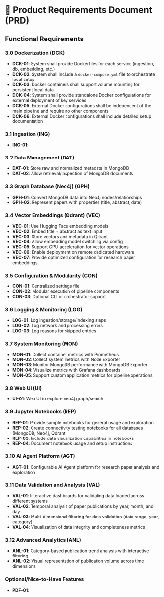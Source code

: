 
# 📗 Product Requirements Document (PRD)

## Functional Requirements

### 3.0 Dockerization (DCK)
- **DCK-01**: System shall provide Dockerfiles for each service (ingestion, db, embedding, etc.)
- **DCK-02**: System shall include a `docker-compose.yml` file to orchestrate local setup
- **DCK-03**: Docker containers shall support volume mounting for persistent local data
- **DCK-04**: System shall provide standalone Docker configurations for external deployment of key services
- **DCK-05**: External Docker configurations shall be independent of the main pipeline and require no other components
- **DCK-06**: External Docker configurations shall include detailed setup documentation

### 3.1 Ingestion (ING)
- **ING-01**: 

### 3.2 Data Management (DAT)
- **DAT-01**: Store raw and normalized metadata in MongoDB
- **DAT-02**: Allow retrieval/inspection of MongoDB documents

### 3.3 Graph Database (Neo4j) (GPH)
- **GPH-01**: Convert MongoDB data into Neo4j nodes/relationships
- **GPH-02**: Represent papers with properties (title, abstract, date)

### 3.4 Vector Embeddings (Qdrant) (VEC)
- **VEC-01**: Use Hugging Face embedding models
- **VEC-02**: Embed title + abstract as text input
- **VEC-03**: Store vectors and metadata in Qdrant
- **VEC-04**: Allow embedding model switching via config
- **VEC-05**: Support GPU acceleration for vector operations
- **VEC-06**: Enable deployment on remote dedicated hardware
- **VEC-07**: Provide optimized configuration for research paper embeddings

### 3.5 Configuration & Modularity (CON)
- **CON-01**: Centralized settings file
- **CON-02**: Modular execution of pipeline components
- **CON-03**: Optional CLI or orchestrator support

### 3.6 Logging & Monitoring (LOG)
- **LOG-01**: Log ingestion/storage/indexing steps
- **LOG-02**: Log network and processing errors
- **LOG-03**: Log reasons for skipped entries

### 3.7 System Monitoring (MON)
- **MON-01**: Collect container metrics with Prometheus
- **MON-02**: Collect system metrics with Node Exporter
- **MON-03**: Monitor MongoDB performance with MongoDB Exporter
- **MON-04**: Visualize metrics with Grafana dashboards
- **MON-05**: Support custom application metrics for pipeline operations

### 3.8 Web UI (UI)
- **UI-01**: Web UI to explore neo4j graph/search

### 3.9 Jupyter Notebooks (REP)
- **REP-01**: Provide sample notebooks for general usage and exploration
- **REP-02**: Create connectivity testing notebooks for all databases (MongoDB, Neo4j, Qdrant)
- **REP-03**: Include data visualization capabilities in notebooks
- **REP-04**: Document notebook usage and setup instructions

### 3.10 AI Agent Platform (AGT)
- **AGT-01**: Configurable AI Agent platform for research paper analysis and exploration

### 3.11 Data Validation and Analysis (VAL)
- **VAL-01**: Interactive dashboards for validating data loaded across different systems
- **VAL-02**: Temporal analysis of paper publications by year, month, and day
- **VAL-03**: Multi-dimensional filtering for data validation (date range, year, category)
- **VAL-04**: Visualization of data integrity and completeness metrics

### 3.12 Advanced Analytics (ANL)
- **ANL-01**: Category-based publication trend analysis with interactive filtering
- **ANL-02**: Visual representation of publication volume across time dimensions

### Optional/Nice-to-Have Features
- **PDF-01**: 

